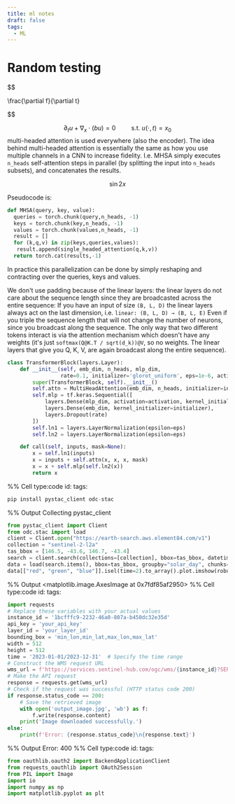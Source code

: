 ```yaml
---
title: ml notes
draft: false
tags:
  - ML
---
```



# Random testing


$$

\frac{\partial f}{\partial t}

$$



$$\partial_t u + \nabla_x \cdot (b u) = 0\qquad\text{ s.t. } u(\cdot,t) = x_0$$
multi-headed attention is used everywhere (also the encoder). The idea behind multi-headed attention is essentially the same as how you use multiple channels in a CNN to increase fidelity.
I.e. MHSA simply executes `n_heads` self-attention steps in parallel (by splitting the input into `n_heads` subsets), and concatenates the results.


$$ \sin{2x}$$


Pseudocode is:
```python
def MHSA(query, key, value):
  queries = torch.chunk(query,n_heads, -1)
  keys = torch.chunk(key,n_heads, -1)
  values = torch.chunk(values,n_heads, -1)
  result = []
  for (k,q,v) in zip(keys,queries,values):
   result.append(single_headed_attention(q,k,v))
  return torch.cat(results,-1)
```
In practice this parallelization can be done by simply reshaping and contracting over the queries, keys and values.

We don't use padding because of the linear layers: the linear layers do not care about the sequence length since they are broadcasted across the entire sequence:
If you have an input of size `(B, L, D)` the linear layers always act on the last dimension, i.e.
`linear: (B, L, D) → (B, L, E)`
Even if you triple the sequence length that will not change the number of neurons, since you broadcast along the sequence.
The only way that two different tokens interact is via the attention mechanism which doesn't have any weights (it's just `softmax(Q@K.T / sqrt(d_k))@V`, so no weights. The linear layers that give you Q, K, V, are again broadcast along the entire sequence).


```python
class TransformerBlock(layers.Layer):
    def __init__(self, emb_dim, n_heads, mlp_dim, 
                 rate=0.1, initializer='glorot_uniform', eps=1e-6, activation='gelu'):
        super(TransformerBlock, self).__init__()
        self.attn = MultiHeadAttention(emb_dim, n_heads, initializer=initializer)
        self.mlp = tf.keras.Sequential([
            layers.Dense(mlp_dim, activation=activation, kernel_initializer=initializer), 
            layers.Dense(emb_dim, kernel_initializer=initializer),
            layers.Dropout(rate)
        ])
        self.ln1 = layers.LayerNormalization(epsilon=eps)
        self.ln2 = layers.LayerNormalization(epsilon=eps)

    def call(self, inputs, mask=None):
        x = self.ln1(inputs)
        x = inputs + self.attn(x, x, x, mask) 
        x = x + self.mlp(self.ln2(x))
        return x
```



%% Cell type:code id: tags:
``` python
pip install pystac_client odc-stac
```
%% Output
    Collecting pystac_client
``` python
from pystac_client import Client
from odc.stac import load
client = Client.open("https://earth-search.aws.element84.com/v1")
collection = "sentinel-2-l2a"
tas_bbox = [146.5, -43.6, 146.7, -43.4]
search = client.search(collections=[collection], bbox=tas_bbox, datetime="2020-12")
data = load(search.items(), bbox=tas_bbox, groupby="solar_day", chunks={})
data[["red", "green", "blue"]].isel(time=2).to_array().plot.imshow(robust=True)
```
%% Output
    <matplotlib.image.AxesImage at 0x7fdf85af2950>
%% Cell type:code id: tags:
``` python
import requests
# Replace these variables with your actual values
instance_id = '1bcfffc9-2232-46a0-807a-b450dc32e35d'
api_key = 'your_api_key'
layer_id = 'your_layer_id'
bounding_box = 'min_lon,min_lat,max_lon,max_lat'
width = 512
height = 512
time = '2023-01-01/2023-12-31'  # Specify the time range
# Construct the WMS request URL
wms_url = f'https://services.sentinel-hub.com/ogc/wms/{instance_id}?SERVICE=WMS&REQUEST=GetMap&VERSION=1.3.0&FORMAT=image/jpeg&TRANSPARENT=false&LAYERS={layer_id}&STYLES=&CRS=EPSG:4326&BBOX={bounding_box}&WIDTH={width}&HEIGHT={height}&TIME={time}&apikey={api_key}'
# Make the API request
response = requests.get(wms_url)
# Check if the request was successful (HTTP status code 200)
if response.status_code == 200:
    # Save the retrieved image
    with open('output_image.jpg', 'wb') as f:
        f.write(response.content)
    print('Image downloaded successfully.')
else:
    print(f'Error: {response.status_code}\n{response.text}')
```
%% Output
    Error: 400
    <?xml version='1.0' encoding="UTF-8"?>
    <ServiceExceptionReport version="1.3.0"
    	xmlns="http://www.opengis.net/ogc"
    	xmlns:xsi="http://www.w3.org/2001/XMLSchema-instance"
    	xsi:schemaLocation="http://www.opengis.net/ogc http://schemas.opengis.net/wms/1.3.0/exceptions_1_3_0.xsd">
    	<ServiceException>
    		<![CDATA[ Illegal BBOX format: min_lon,min_lat,max_lon,max_lat ]]>
    	</ServiceException>
    </ServiceExceptionReport>
%% Cell type:code id: tags:
``` python
from oauthlib.oauth2 import BackendApplicationClient
from requests_oauthlib import OAuth2Session
from PIL import Image
import io
import numpy as np
import matplotlib.pyplot as plt
```




